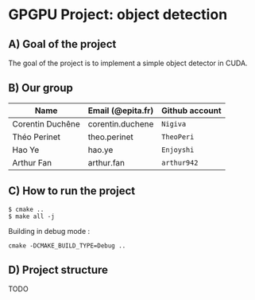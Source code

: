 # GPGPU Project: object detection

## A) Goal of the project
The goal of the project is to implement a simple object detector in CUDA.

## B) Our group

| Name             | Email (@epita.fr)         | Github account |
| ---------------- | ------------------------- | -------------- |
| Corentin Duchêne | corentin.duchene          | `Nigiva`       |
| Théo Perinet     | theo.perinet              | `TheoPeri`     |
| Hao Ye           | hao.ye                    | `Enjoyshi`     |
| Arthur Fan       | arthur.fan                | `arthur942`    |

## C) How to run the project

```
$ cmake ..
$ make all -j
```

Building in debug mode : 
```
cmake -DCMAKE_BUILD_TYPE=Debug ..
```

## D) Project structure

TODO
